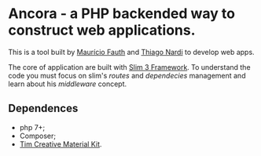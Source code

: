 # Ancora - a PHP backended way to construct web applications.

This is a tool built by [Maurício Fauth](https://github.com/mauriciofauth) and [Thiago Nardi](https://github.com/thnardi) to develop web apps. 

The core of application are built with [Slim 3 Framework](https://www.slimframework.com). To understand the code you must focus on slim's *routes* and *dependecies* management and learn about his *middleware* concept.

## Dependences

 - php 7+;
 - Composer;
 - [Tim Creative Material Kit](https://github.com/timcreative).


